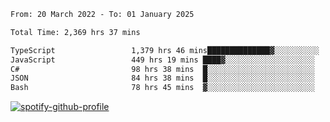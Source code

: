 <!--START_SECTION:waka-->

```txt
From: 20 March 2022 - To: 01 January 2025

Total Time: 2,369 hrs 37 mins

TypeScript                 1,379 hrs 46 mins██████████████▓░░░░░░░░░░   58.23 %
JavaScript                 449 hrs 19 mins ████▓░░░░░░░░░░░░░░░░░░░░   18.96 %
C#                         98 hrs 38 mins  █░░░░░░░░░░░░░░░░░░░░░░░░   04.16 %
JSON                       84 hrs 38 mins  █░░░░░░░░░░░░░░░░░░░░░░░░   03.57 %
Bash                       78 hrs 45 mins  ▓░░░░░░░░░░░░░░░░░░░░░░░░   03.32 %
```

<!--END_SECTION:waka-->
[![spotify-github-profile](https://spotify-github-profile.vercel.app/api/view?uid=c00zprrvy9xiloa9qnco3hmng&cover_image=true&theme=novatorem&show_offline=false&background_color=121212&bar_color=53b14f&bar_color_cover=false)](https://spotify-github-profile.vercel.app/api/view?uid=c00zprrvy9xiloa9qnco3hmng&redirect=true)



